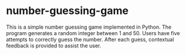 # number-guessing-game
This is a simple number guessing game implemented in Python. The program generates a random integer between 1 and 50. Users have five attempts to correctly guess the number. After each guess, contextual feedback is provided to assist the user.

